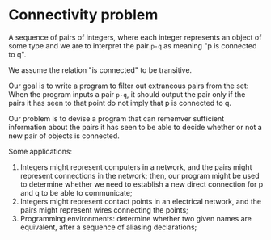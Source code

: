 # Connectivity problem

A sequence of pairs of integers, where each integer represents an object of some
type and we are to interpret the pair `p-q` as meaning "p is connected to q".

We assume the relation "is connected" to be transitive.

Our goal is to write a program to filter out extraneous pairs from the set: When
the program inputs a pair `p-q`, it should output the pair only if the pairs it
has seen to that point do not imply that p is connected to q.

Our problem is to devise a program that can rememver sufficient information
about the pairs it has seen to be able to decide whether or not a new pair of
objects is connected.

Some applications:

1. Integers might represent computers in a network, and the pairs might
   represent connections in the network; then, our program might be used to
   determine whether we need to establish a new direct connection for p and q to
   be able to communicate;
2. Integers might represent contact points in an electrical network, and the
   pairs might represent wires connecting the points;
3. Programming environments: determine whether two given names are equivalent,
   after a sequence of aliasing declarations;
